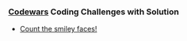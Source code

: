 ### [Codewars](https://www.codewars.com) Coding Challenges with Solution

- [Count the smiley faces!](solutions/count_the_smiley_faces.dart)

